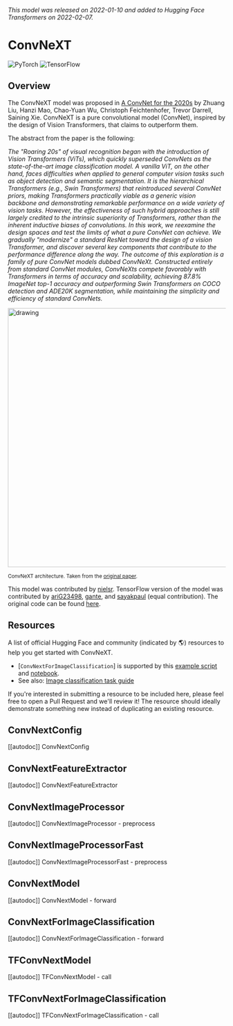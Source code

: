 <!--Copyright 2022 The HuggingFace Team. All rights reserved.

Licensed under the Apache License, Version 2.0 (the "License"); you may not use this file except in compliance with
the License. You may obtain a copy of the License at

http://www.apache.org/licenses/LICENSE-2.0

Unless required by applicable law or agreed to in writing, software distributed under the License is distributed on
an "AS IS" BASIS, WITHOUT WARRANTIES OR CONDITIONS OF ANY KIND, either express or implied. See the License for the
specific language governing permissions and limitations under the License.

⚠️ Note that this file is in Markdown but contain specific syntax for our doc-builder (similar to MDX) that may not be
rendered properly in your Markdown viewer.

-->
*This model was released on 2022-01-10 and added to Hugging Face Transformers on 2022-02-07.*

# ConvNeXT

<div class="flex flex-wrap space-x-1">
<img alt="PyTorch" src="https://img.shields.io/badge/PyTorch-DE3412?style=flat&logo=pytorch&logoColor=white">
<img alt="TensorFlow" src="https://img.shields.io/badge/TensorFlow-FF6F00?style=flat&logo=tensorflow&logoColor=white">
</div>

## Overview

The ConvNeXT model was proposed in [A ConvNet for the 2020s](https://huggingface.co/papers/2201.03545) by Zhuang Liu, Hanzi Mao, Chao-Yuan Wu, Christoph Feichtenhofer, Trevor Darrell, Saining Xie.
ConvNeXT is a pure convolutional model (ConvNet), inspired by the design of Vision Transformers, that claims to outperform them.

The abstract from the paper is the following:

*The "Roaring 20s" of visual recognition began with the introduction of Vision Transformers (ViTs), which quickly superseded ConvNets as the state-of-the-art image classification model.
A vanilla ViT, on the other hand, faces difficulties when applied to general computer vision tasks such as object detection and semantic segmentation. It is the hierarchical Transformers
(e.g., Swin Transformers) that reintroduced several ConvNet priors, making Transformers practically viable as a generic vision backbone and demonstrating remarkable performance on a wide
variety of vision tasks. However, the effectiveness of such hybrid approaches is still largely credited to the intrinsic superiority of Transformers, rather than the inherent inductive
biases of convolutions. In this work, we reexamine the design spaces and test the limits of what a pure ConvNet can achieve. We gradually "modernize" a standard ResNet toward the design
of a vision Transformer, and discover several key components that contribute to the performance difference along the way. The outcome of this exploration is a family of pure ConvNet models
dubbed ConvNeXt. Constructed entirely from standard ConvNet modules, ConvNeXts compete favorably with Transformers in terms of accuracy and scalability, achieving 87.8% ImageNet top-1 accuracy
and outperforming Swin Transformers on COCO detection and ADE20K segmentation, while maintaining the simplicity and efficiency of standard ConvNets.*

<img src="https://huggingface.co/datasets/huggingface/documentation-images/resolve/main/convnext_architecture.jpg"
alt="drawing" width="600"/>

<small> ConvNeXT architecture. Taken from the <a href="https://huggingface.co/papers/2201.03545">original paper</a>.</small>

This model was contributed by [nielsr](https://huggingface.co/nielsr). TensorFlow version of the model was contributed by [ariG23498](https://github.com/ariG23498),
[gante](https://github.com/gante), and [sayakpaul](https://github.com/sayakpaul) (equal contribution). The original code can be found [here](https://github.com/facebookresearch/ConvNeXt).

## Resources

A list of official Hugging Face and community (indicated by 🌎) resources to help you get started with ConvNeXT.

<PipelineTag pipeline="image-classification"/>

- [`ConvNextForImageClassification`] is supported by this [example script](https://github.com/huggingface/transformers/tree/main/examples/pytorch/image-classification) and [notebook](https://colab.research.google.com/github/huggingface/notebooks/blob/main/examples/image_classification.ipynb).
- See also: [Image classification task guide](../tasks/image_classification)

If you're interested in submitting a resource to be included here, please feel free to open a Pull Request and we'll review it! The resource should ideally demonstrate something new instead of duplicating an existing resource.

## ConvNextConfig

[[autodoc]] ConvNextConfig

## ConvNextFeatureExtractor

[[autodoc]] ConvNextFeatureExtractor

## ConvNextImageProcessor

[[autodoc]] ConvNextImageProcessor
    - preprocess

## ConvNextImageProcessorFast

[[autodoc]] ConvNextImageProcessorFast
    - preprocess

<frameworkcontent>
<pt>

## ConvNextModel

[[autodoc]] ConvNextModel
    - forward

## ConvNextForImageClassification

[[autodoc]] ConvNextForImageClassification
    - forward

</pt>
<tf>

## TFConvNextModel

[[autodoc]] TFConvNextModel
    - call

## TFConvNextForImageClassification

[[autodoc]] TFConvNextForImageClassification
    - call

</tf>
</frameworkcontent>